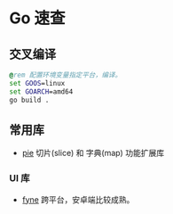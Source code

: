 # Go 速查

## 交叉编译

```bat
@rem 配置环境变量指定平台，编译。
set GOOS=linux
set GOARCH=amd64
go build .
```

## 常用库

- [pie](https://github.com/elliotchance/pie) 切片(slice) 和 字典(map) 功能扩展库

### UI 库

- [fyne](https://github.com/fyne-io/fyne) 跨平台，安卓端比较成熟。
